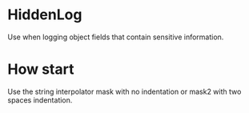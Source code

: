 # HiddenLog
Use when logging object fields that contain sensitive information.

# How start
Use the string interpolator mask with no indentation or mask2 with two spaces indentation.
